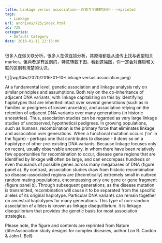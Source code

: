 ```yaml
---
title: Linkage versus association--连锁与关联的区别---reprinted
tags:
  - Linkage
url: archives/725/index.html
id: 725
categories:
  - Default Category
date: 2016-01-11 22:15:00
---
```


很多人在做关联分析，很多人在做连锁分析，其原理都是从遗传上找与表型相关marker。但两者是有区别的，特意转载下图，看到这幅图，你一定会对连锁和关联的区别有清楚的认识。

![](/wp/f4w/2020/2016-01-10-Linkage versus association.jpeg) 

<!--more-->

At a fundamental level, genetic association and linkage analysis rely on similar principles and assumptions. Both rely on the co-inheritance of adjacent DNA variants, with linkage capitalizing on this by identifying haplotypes that are inherited intact over several generations (such as in families or pedigrees of known ancestry), and association relying on the retention of adjacent DNA variants over many generations (in historic ancestries). Thus, association studies can be regarded as very large linkage studies of unobserved, hypothetical pedigrees. In growing populations, such as humans, recombination is the primary force that eliminates linkage and association over generations. When a functional mutation occurs ('m' in the figure) - perhaps one that contributes to disease - it does so on a haplotype of other pre-existing DNA variants. Because linkage focuses only on recent, usually observable ancestry, in whom there have been relatively few opportunities for recombination to occur, disease gene regions that are identified by linkage will often be large, and can encompass hundreds or even thousands of possible genes across many megabases of DNA (figure panel a). By contrast, association studies draw from historic recombination so disease-associated regions are (theoretically) extremely small in outbred random mating populations, encompassing only one gene or gene fragment (figure panel b). Through subsequent generations, as the disease mutation is transmitted, recombination will cause it to be separated from the specific alleles of its original haplotype. Particular DNA variants can remain together on ancestral haplotypes for many generations. This type of non-random association of alleles is known as linkage disequilibrium. It is linkage disequilibrium that provides the genetic basis for most association strategies.

Please note, the figure and contents are reprinted from Nature (title:Association study designs for complex diseases, author Lon R. Cardon & John I. Bell)